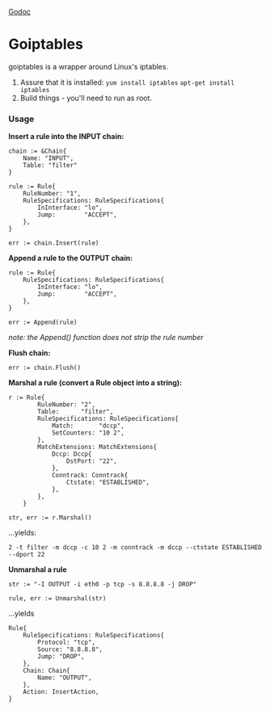 [Godoc](https://godoc.org/github.com/stinkyfingers/goiptables)

# Goiptables #
goiptables is a wrapper around Linux's iptables. 
1) Assure that it is installed:
`yum install iptables`
`apt-get install iptables`
2) Build things - you'll need to run as root.

### Usage ###
**Insert a rule into the INPUT chain:**

```
chain := &Chain{
	Name: "INPUT",
	Table: "filter"
}
```
```
rule := Rule{
	RuleNumber: "1",
	RuleSpecifications: RuleSpecifications{
		InInterface: "lo",
		Jump:        "ACCEPT",
	},
}
```
```
err := chain.Insert(rule)
```

**Append a rule to the OUTPUT chain:**

```
rule := Rule{
	RuleSpecifications: RuleSpecifications{
		InInterface: "lo",
		Jump:        "ACCEPT",
	},
}
```
```
err := Append(rule)
```

*note: the Append() function does not strip the rule number*

**Flush chain:**

```
err := chain.Flush()
```

**Marshal a rule (convert a Rule object into a string):**

```
r := Rule{
		RuleNumber: "2",
		Table:      "filter",
		RuleSpecifications: RuleSpecifications{
			Match:       "dccp",
			SetCounters: "10 2",
		},
		MatchExtensions: MatchExtensions{
			Dccp: Dccp{
				DstPort: "22",
			},
			Conntrack: Conntrack{
				Ctstate: "ESTABLISHED",
			},
		},
	}
```

`str, err := r.Marshal()`

...yields: 

`2 -t filter -m dccp -c 10 2 -m conntrack -m dccp --ctstate ESTABLISHED --dport 22`

**Unmarshal a rule**

`str := "-I OUTPUT -i eth0 -p tcp -s 8.8.8.8 -j DROP"`

`rule, err := Unmarshal(str)`

...yields

```
Rule{
	RuleSpecifications: RuleSpecifications{
		Protocol: "tcp", 
		Source: "8.8.8.8", 
		Jump: "DROP",
	}, 
	Chain: Chain{
		Name: "OUTPUT",
	}, 
	Action: InsertAction,
}
```
